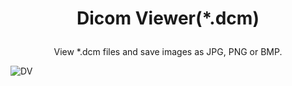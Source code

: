 # <p align="center">Dicom Viewer(*.dcm)</p>
<div align='center' ><font>View *.dcm files and save images as JPG, PNG or BMP. </font></div>

![DV](https://user-images.githubusercontent.com/57568342/120359296-18693680-c33a-11eb-9b77-0e04fec6552a.png)
